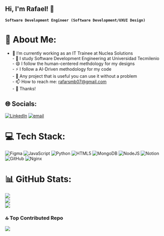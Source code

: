 ## Hi, I'm Rafael! 👋

**`Software Development Engineer (Software Development/UXUI Design)`**
# 💫 About Me:
- 🔭 I’m currently working as an IT Trainee at Nuclea Solutions<br>- 🌱 I study Software Development Engineering at Universidad Tecmilenio<br>- 😄 I follow the human-centered methdology for my designs<br>- ⚡ I follow a AI-Driven methodology for my code<br>- 🤔 Any project that is useful you can use it without a problem<br>- 📫 How to reach me: rafarsmb07@gmail.com <br>- 💬 Thanks!


## 🌐 Socials:
[![LinkedIn](https://img.shields.io/badge/LinkedIn-%230077B5.svg?logo=linkedin&logoColor=white)](https://linkedin.com/in/rafarsmb) [![email](https://img.shields.io/badge/Email-D14836?logo=gmail&logoColor=white)](mailto:rafarsmb07@gmail.com) 

# 💻 Tech Stack:
![Figma](https://img.shields.io/badge/figma-%23F24E1E.svg?style=for-the-badge&logo=figma&logoColor=white) ![JavaScript](https://img.shields.io/badge/javascript-%23323330.svg?style=for-the-badge&logo=javascript&logoColor=%23F7DF1E) ![Python](https://img.shields.io/badge/python-3670A0?style=for-the-badge&logo=python&logoColor=ffdd54) ![HTML5](https://img.shields.io/badge/html5-%23E34F26.svg?style=for-the-badge&logo=html5&logoColor=white) ![MongoDB](https://img.shields.io/badge/MongoDB-%234ea94b.svg?style=for-the-badge&logo=mongodb&logoColor=white) ![NodeJS](https://img.shields.io/badge/node.js-6DA55F?style=for-the-badge&logo=node.js&logoColor=white) ![Notion](https://img.shields.io/badge/Notion-%23000000.svg?style=for-the-badge&logo=notion&logoColor=white) ![GitHub](https://img.shields.io/badge/github-%23121011.svg?style=for-the-badge&logo=github&logoColor=white) ![Nginx](https://img.shields.io/badge/nginx-%23009639.svg?style=for-the-badge&logo=nginx&logoColor=white)
# 📊 GitHub Stats:
![](https://github-readme-stats.vercel.app/api?username=rafarsmb&theme=dark&hide_border=false&include_all_commits=true&count_private=true)<br/>
![](https://nirzak-streak-stats.vercel.app/?user=rafarsmb&theme=dark&hide_border=false)<br/>
![](https://github-readme-stats.vercel.app/api/top-langs/?username=rafarsmb&theme=dark&hide_border=false&include_all_commits=true&count_private=true&layout=compact)

### 🔝 Top Contributed Repo
![](https://github-contributor-stats.vercel.app/api?username=rafarsmb&limit=5&theme=radical&combine_all_yearly_contributions=true)

<!-- Proudly created with GPRM ( https://gprm.itsvg.in ) -->